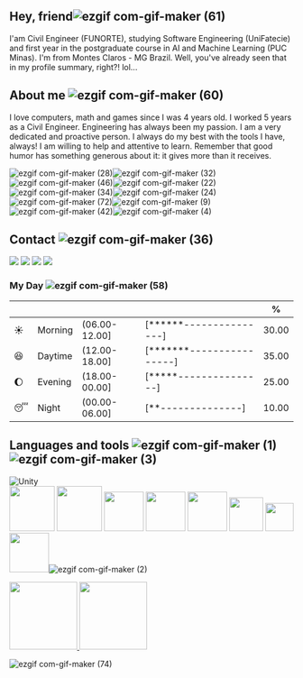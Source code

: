 

## Hey, friend![ezgif com-gif-maker (61)](https://user-images.githubusercontent.com/92175791/190878355-65adae16-36c1-445c-a642-343e5333114a.gif)


I'am Civil Engineer (FUNORTE), studying Software Engineering (UniFatecie) and first year in the postgraduate course in AI and Machine Learning (PUC Minas). I'm from Montes Claros - MG Brazil. Well, you've already seen that in my profile summary, right?! lol...



## About me ![ezgif com-gif-maker (60)](https://user-images.githubusercontent.com/92175791/190878309-221690f6-a6cd-4f22-8204-f593cf1793a6.gif)


<div>
I love computers, math and games since I was 4 years old. I worked 5 years as a Civil Engineer. Engineering has always been my passion. I am a very dedicated and proactive person. I always do my best with the tools I have, always! I am willing to help and attentive to learn. Remember that good humor has something generous about it: it gives more than it receives.
 
![ezgif com-gif-maker (28)](https://user-images.githubusercontent.com/92175791/190872887-f8700ce3-3f6a-4236-bd3d-178a95368017.gif)![ezgif com-gif-maker (32)](https://user-images.githubusercontent.com/92175791/190873479-e680a466-0775-4157-8e9f-c99ed32cf26f.gif)![ezgif com-gif-maker (46)](https://user-images.githubusercontent.com/92175791/190876123-581acf68-db3f-4d28-a20f-f9dd2b2cd52f.gif)![ezgif com-gif-maker (22)](https://user-images.githubusercontent.com/92175791/190871314-9ad3859c-5f2a-4198-8be9-07ae3246ffe8.gif)![ezgif com-gif-maker (34)](https://user-images.githubusercontent.com/92175791/190873647-8d06160f-debb-452a-ada6-99ea6bcb6d79.gif)![ezgif com-gif-maker (24)](https://user-images.githubusercontent.com/92175791/190871539-31e64ac9-0189-4f2a-9b1c-03484005e4f2.gif)![ezgif com-gif-maker (72)](https://user-images.githubusercontent.com/92175791/190879580-12d26652-cc55-49ed-857e-0f3bfaaeda99.gif)![ezgif com-gif-maker (9)](https://user-images.githubusercontent.com/92175791/190868458-9d75f36e-bdb7-45eb-98be-566fc83516dc.gif)![ezgif com-gif-maker (42)](https://user-images.githubusercontent.com/92175791/190875864-aeb64cbf-650d-4f81-be2b-0710fa6cdb3c.gif)![ezgif com-gif-maker (4)](https://user-images.githubusercontent.com/92175791/190917389-e0e798f9-c3dd-429c-9193-401bd948ad42.gif)






 
## Contact ![ezgif com-gif-maker (36)](https://user-images.githubusercontent.com/92175791/190874451-094c1c51-d8ac-4c48-9be7-603b5da5a70c.gif)

<div>
<a href="https://www.youtube.com/channel/UCvjn1p6Pny3f2StiLvwR2Cw" target="_blank"><img src="https://img.shields.io/badge/YouTube-FF0000?style=for-the-badge&logo=youtube&logoColor=white" target="_blank"></a>
<a href="https://instagram.com/m_brito93" target="_blank"><img src="https://img.shields.io/badge/-Instagram-%23E4405F?style=for-the-badge&logo=instagram&logoColor=white" target="_blank"></a>
<a href = "mailto:marcelobrito.py@gmail.com"><img src="https://img.shields.io/badge/Gmail-D14836?style=for-the-badge&logo=gmail&logoColor=white" target="_blank"></a>
<a href="https://www.linkedin.com/in/marcelo-brito-de-morais-b18aa5214/" target="_blank"><img src="https://img.shields.io/badge/-LinkedIn-%230077B5?style=for-the-badge&logo=linkedin&logoColor=white" target="_blank"></a>
</div>




 


</div>


### My Day  ![ezgif com-gif-maker (58)](https://user-images.githubusercontent.com/92175791/190877461-9eb40846-8772-49ef-bffd-5fc51f22bb03.gif)
| | | | |%|
| --- | --- | --- | --- | --- |
| :sunny: | Morning | (06.00-12.00] | [******---------------] | 30.00 |
| :satisfied: | Daytime | (12.00-18.00] | [*******----------------] | 35.00 |
| :moon: | Evening | (18.00-00.00] | [*****---------------] | 25.00 |
| :sleeping: | Night | (00.00-06.00] | [**--------------] | 10.00 |




## Languages and tools ![ezgif com-gif-maker (1)](https://user-images.githubusercontent.com/92175791/190915626-6fce1dc7-1419-49b3-9bcf-9fff55aa54c8.gif)![ezgif com-gif-maker (3)](https://user-images.githubusercontent.com/92175791/190916691-6c640fd2-fa45-41fa-8e03-77a1bd1da162.gif)







![Unity](https://img.shields.io/badge/unity-%23000000.svg?style=for-the-badge&logo=unity&logoColor=green)            
<img src="https://cdn.jsdelivr.net/gh/devicons/devicon/icons/blender/blender-original-wordmark.svg" width="80" height="80" />
<img src="https://cdn.jsdelivr.net/gh/devicons/devicon/icons/visualstudio/visualstudio-plain-wordmark.svg" width="80" height="80" />
<img src="https://cdn.jsdelivr.net/gh/devicons/devicon/icons/jupyter/jupyter-original-wordmark.svg" width="70" height="70" />
<img src="https://cdn.jsdelivr.net/gh/devicons/devicon/icons/git/git-original-wordmark.svg" width="70" height="70" />
<img src="https://cdn.jsdelivr.net/gh/devicons/devicon/icons/pycharm/pycharm-original-wordmark.svg" width="70" height="70" />
<img src="https://cdn.jsdelivr.net/gh/devicons/devicon/icons/python/python-original-wordmark.svg" width="60" height="60" />  <img src="https://cdn.jsdelivr.net/gh/devicons/devicon/icons/csharp/csharp-original.svg" width="50" height="50" />
<img src="https://cdn.jsdelivr.net/gh/devicons/devicon/icons/kotlin/kotlin-plain-wordmark.svg" width="70" height="70" />![ezgif com-gif-maker (2)](https://user-images.githubusercontent.com/92175791/190915769-25abf43d-e29e-4e14-b6eb-f02f9938dddc.gif)
 



<a href="https://github.com/CeLo93"> 
     <img height="120em" src="https://github-readme-stats.vercel.app/api/top-langs/?username=CeLo93&layout=compact&langs_count=7&theme=dracula"/ >
     <img height="120em" src="https://github-readme-stats.vercel.app/api?username=CeLo93&show_icons=true&theme=dracula&include_all_commits=true&count_private=true"/ >
</div> </a>

![ezgif com-gif-maker (74)](https://user-images.githubusercontent.com/92175791/190880033-88c0af54-113d-4435-89a1-e871cf4eb94e.gif)
